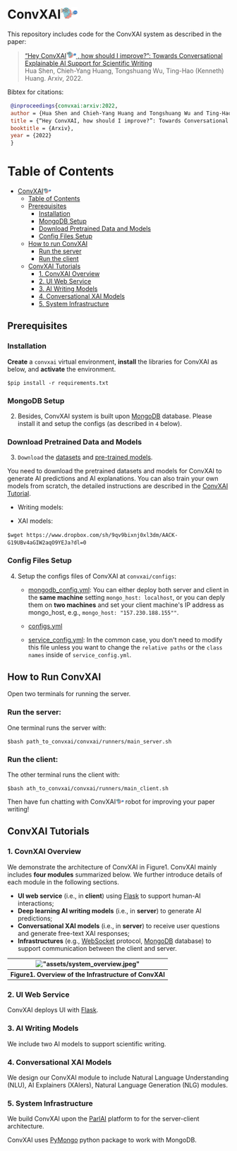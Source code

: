 

# ConvXAI<img src="assets/logo_wotext.png" width="38">
This repository includes code for the ConvXAI system as described in the paper:

>[“Hey ConvXAI<img src="assets/logo_wotext.png" width="22"> , how should I improve?”: Towards Conversational Explainable AI Support for Scientific Writing](https://hua-shen.org/assets/files/convxai.pdf)  
> Hua Shen, Chieh-Yang Huang, Tongshuang Wu, Ting-Hao (Kenneth) Huang.
> Arxiv, 2022.



Bibtex for citations:
```bibtex
 @inproceedings{convxai:arxiv:2022,  
 author = {Hua Shen and Chieh-Yang Huang and Tongshuang Wu and Ting-Hao (Kenneth) Huang},  
 title = {“Hey ConvXAI, how should I improve?”: Towards Conversational Explainable AI Support for Scientific Writing},  
 booktitle = {Arxiv},  
 year = {2022}
 }
```









Table of Contents
=================

   * [ConvXAI<img src="assets/logo_wotext.png" width="18">](#convxai)
      * [Table of Contents](#table-of-contents)
      * [Prerequisites](#prerequisites)
         * [Installation](#installation)
         * [MongoDB Setup](#mongodb-setup)
         * [Download Pretrained Data and Models](#download-pretrained-data-and-models)
         * [Config Files Setup](#config-files-setup)
      * [How to run ConvXAI](#how-to-run-convxai)
         * [Run the server](#run-the-server)
         * [Run the client](#run-the-client)
      * [ConvXAI Tutorials](#convxai-tutorials)
         * [1. ConvXAI Overview](#1-covnxai-overview)
         * [2. UI Web Service](#2-ui-web-service)
         * [3. AI Writing Models](#3-ai-writing-models)
         * [4. Conversational XAI Models](#4-conversational-xai-models)
         * [5. System Infrastructure](#5-system-infrastructure)





## Prerequisites

### Installation
**Create** a `convxai` virtual environment, **install** the libraries for ConvXAI as below, and **activate** the environment.
```
$pip install -r requirements.txt
```

### MongoDB Setup
2. Besides, ConvXAI system is built upon [MongoDB](https://www.mongodb.com/) database. Please install it and setup the configs (as described in `4` below).


### Download Pretrained Data and Models
3. `Download` the [datasets]() and [pre-trained models]().

You need to download the pretrained datasets and models for ConvXAI to generate AI predictions and AI explanations. You can also train your own models from scratch, the detailed instructions are described in the [ConvXAI Tutorial](#convxai-tutorials).

   * Writing models: 

   * XAI models:

```$wget https://www.dropbox.com/sh/9qv9bixnj0xl3dm/AACK-G19UBv4aGIW2aqO9YEJa?dl=0```



### Config Files Setup
4. Setup the  configs files of ConvXAI at `convxai/configs`:

   * [mongodb_config.yml](convxai/configs/mongodb_config.yml):  You can either deploy both server and client in the **same machine** setting `mongo_host: localhost`, or you can deply them on **two machines** and set your client machine's IP address as mongo_host, e.g., `mongo_host: "157.230.188.155""`.

   * [configs.yml](convxai/configs/configs.yml)

   * [service_config.yml](convxai/configs/service_config.yml): In the common case, you don't need to modify this file unless you want to change the `relative paths` or the `class names` inside of `service_config.yml`.


## How to Run ConvXAI

Open two terminals for running the server.
### Run the server:
One terminal runs the server with:
```
$bash path_to_convxai/convxai/runners/main_server.sh
```

### Run the client:
The other terminal runs the client with:
```
$bash ath_to_convxai/convxai/runners/main_client.sh
```

Then have fun chatting with ConvXAI<img src="assets/logo_wotext.png" width="18"> robot for improving your paper writing!




## ConvXAI Tutorials


### 1. CovnXAI Overview

We demonstrate the architecture of ConvXAI in Figure1. ConvXAI mainly includes **four modules** summarized below. We further introduce details of each module in the following sections. 
- **UI web service** (i.e., in **client**) using [Flask](https://flask.palletsprojects.com/en/2.2.x/) to support human-AI interactions; 
- **Deep learning AI writing models** (i.e., in **server**) to generate AI predictions;
- **Conversational XAI models** (i.e., in **server**) to receive user questions and generate free-text XAI responses; 
- **Infrastructures** (e.g., [WebSocket](https://en.wikipedia.org/wiki/WebSocket) protocol, [MongoDB](https://www.mongodb.com/) database) to support communication between the client and server.


| !["assets/system_overview.jpeg"](assets/system_overview.jpeg) | 
|:--:| 
| **Figure1. Overview of the Infrastructure of ConvXAI** |
<!-- <img src="assets/system_overview.jpeg" width="500"> -->




### 2. UI Web Service

ConvXAI deploys UI with [Flask](https://flask.palletsprojects.com/en/2.2.x/).


### 3. AI Writing Models

We include two AI models to support scientific writing.





### 4. Conversational XAI Models

We design our ConvXAI module to include Natural Language Understanding (NLU), AI Explainers (XAIers), Natural Language Generation (NLG) modules.




### 5. System Infrastructure

We build ConvXAI upon the [ParlAI](https://parl.ai/) platform to for the server-client architecture.


ConvXAI uses [PyMongo](https://pymongo.readthedocs.io/en/stable/) python package to work with MongoDB.















